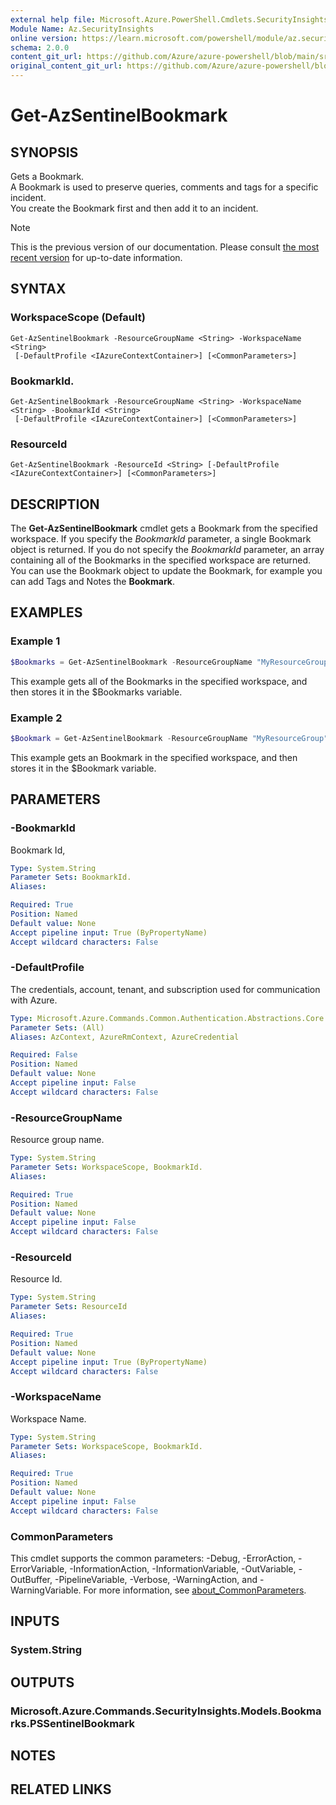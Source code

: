 ```yaml
---
external help file: Microsoft.Azure.PowerShell.Cmdlets.SecurityInsights.dll-Help.xml
Module Name: Az.SecurityInsights
online version: https://learn.microsoft.com/powershell/module/az.securityinsights/get-azsentinelbookmark
schema: 2.0.0
content_git_url: https://github.com/Azure/azure-powershell/blob/main/src/SecurityInsights/SecurityInsights/help/Get-AzSentinelBookmark.md
original_content_git_url: https://github.com/Azure/azure-powershell/blob/main/src/SecurityInsights/SecurityInsights/help/Get-AzSentinelBookmark.md
---
```


# Get-AzSentinelBookmark

## SYNOPSIS
Gets a Bookmark. <br/>
A Bookmark is used to preserve queries, comments and tags for a specific incident.<br/>
You create the Bookmark first and then add it to an incident.

> [!NOTE]
>This is the previous version of our documentation. Please consult [the most recent version](/powershell/module/az.securityinsights/get-azsentinelbookmark) for up-to-date information.

## SYNTAX

### WorkspaceScope (Default)
```
Get-AzSentinelBookmark -ResourceGroupName <String> -WorkspaceName <String>
 [-DefaultProfile <IAzureContextContainer>] [<CommonParameters>]
```

### BookmarkId.
```
Get-AzSentinelBookmark -ResourceGroupName <String> -WorkspaceName <String> -BookmarkId <String>
 [-DefaultProfile <IAzureContextContainer>] [<CommonParameters>]
```

### ResourceId
```
Get-AzSentinelBookmark -ResourceId <String> [-DefaultProfile <IAzureContextContainer>] [<CommonParameters>]
```

## DESCRIPTION
The **Get-AzSentinelBookmark** cmdlet gets a Bookmark from the specified workspace.
If you specify the *BookmarkId* parameter, a single Bookmark object is returned.
If you do not specify the *BookmarkId* parameter, an array containing all of the Bookmarks in the specified workspace are returned.
You can use the Bookmark object to update the Bookmark, for example you can add Tags and Notes the **Bookmark**.

## EXAMPLES

### Example 1
```powershell
$Bookmarks = Get-AzSentinelBookmark -ResourceGroupName "MyResourceGroup" -WorkspaceName "MyWorkspaceName"
```

This example gets all of the Bookmarks in the specified workspace, and then stores it in the $Bookmarks variable.

### Example 2
```powershell
$Bookmark = Get-AzSentinelBookmark -ResourceGroupName "MyResourceGroup" -WorkspaceName "MyWorkspaceName" -BookmarkId "MyBookmarkId"
```

This example gets an Bookmark in the specified workspace, and then stores it in the $Bookmark variable.

## PARAMETERS

### -BookmarkId
Bookmark Id,

```yaml
Type: System.String
Parameter Sets: BookmarkId.
Aliases:

Required: True
Position: Named
Default value: None
Accept pipeline input: True (ByPropertyName)
Accept wildcard characters: False
```

### -DefaultProfile
The credentials, account, tenant, and subscription used for communication with Azure.

```yaml
Type: Microsoft.Azure.Commands.Common.Authentication.Abstractions.Core.IAzureContextContainer
Parameter Sets: (All)
Aliases: AzContext, AzureRmContext, AzureCredential

Required: False
Position: Named
Default value: None
Accept pipeline input: False
Accept wildcard characters: False
```

### -ResourceGroupName
Resource group name.

```yaml
Type: System.String
Parameter Sets: WorkspaceScope, BookmarkId.
Aliases:

Required: True
Position: Named
Default value: None
Accept pipeline input: False
Accept wildcard characters: False
```

### -ResourceId
Resource Id.

```yaml
Type: System.String
Parameter Sets: ResourceId
Aliases:

Required: True
Position: Named
Default value: None
Accept pipeline input: True (ByPropertyName)
Accept wildcard characters: False
```

### -WorkspaceName
Workspace Name.

```yaml
Type: System.String
Parameter Sets: WorkspaceScope, BookmarkId.
Aliases:

Required: True
Position: Named
Default value: None
Accept pipeline input: False
Accept wildcard characters: False
```

### CommonParameters
This cmdlet supports the common parameters: -Debug, -ErrorAction, -ErrorVariable, -InformationAction, -InformationVariable, -OutVariable, -OutBuffer, -PipelineVariable, -Verbose, -WarningAction, and -WarningVariable. For more information, see [about_CommonParameters](http://go.microsoft.com/fwlink/?LinkID=113216).

## INPUTS

### System.String
## OUTPUTS

### Microsoft.Azure.Commands.SecurityInsights.Models.Bookmarks.PSSentinelBookmark
## NOTES

## RELATED LINKS
